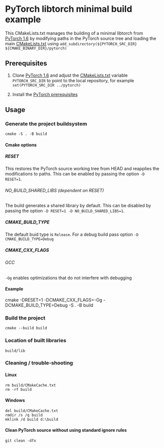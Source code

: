 # PyTorch libtorch minimal build example 

This CMakeLists.txt manages the building of a minimal libtorch from [PyTorch 1.6](https://github.com/pytorch/pytorch/tree/1.6) by modifying paths in the PyTorch source tree and loading the main [CMakeLists.txt](https://github.com/pytorch/pytorch/blob/v1.6.0/CMakeLists.txt) using `add_subdirectory(${PYTORCH_SRC_DIR} ${CMAKE_BINARY_DIR}/pytorch)`

## Prerequisites

1. Clone [PyTorch 1.6](https://github.com/pytorch/pytorch/tree/1.6) and adjust the [CMakeLists.txt](CMakeLists.txt) variable `PYTORCH_SRC_DIR` to point to the local repository, for example `set(PYTORCH_SRC_DIR ../pytorch)`

2. Install the [PyTorch prerequisites](https://github.com/pytorch/pytorch/tree/1.6#from-source)

## Usage
### Generate the project buildsystem
    cmake -S . -B build
#### Cmake options
##### RESET
This restores the PyTorch source working tree from HEAD and reapplies the modifications to paths. This can be enabled by passing the option `-D RESET=1`.
###### NO_BUILD_SHARED_LIBS (dependent on RESET)
The build generates a shared library by default. This can be disabled by passing the option `-D RESET=1 -D NO_BUILD_SHARED_LIBS=1`.
##### CMAKE_BUILD_TYPE 
The default buid type is `Release`. For a debug build pass option `-D CMAKE_BUILD_TYPE=Debug`
##### CMAKE_CXX_FLAGS
###### GCC
`-Og` enables optimizations that do not interfere with debugging
#### Example
cmake -DRESET=1 -DCMAKE_CXX_FLAGS=-Og -DCMAKE_BUILD_TYPE=Debug -S . -B build
### Build the project
    cmake --build build
### Location of built libraries
    build/lib
### Cleaning / trouble-shooting
#### Linux
    rm build/CMakeCache.txt
    rm -rf build
#### Windows
    del build/CMakeCache.txt
    rmdir /s /q build
    mklink /d build d:\build
#### Clean PyTorch source without using standard ignore rules
    git clean -dfx
